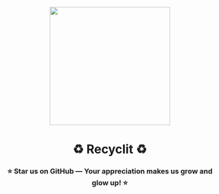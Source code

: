 <p align="center">
    <img src="https://user-images.githubusercontent.com/78247889/155840076-478137c7-2147-4957-9c16-5d84ed6e6e99.png" width="280" height="275">
</p>
<h1 align="center">♻️ Recyclit ♻️</h1>

<!-- <p align='center'>
<img src='http://ForTheBadge.com/images/badges/built-by-developers.svg'>&nbsp;<img src='http://ForTheBadge.com/images/badges/built-with-love.svg'>
</p> -->

<h3 align="center">⭐ Star us on GitHub — Your appreciation makes us grow and glow up! ⭐</h3>

<!-- ## The Problem it solves ☮️


## Challenges we ran into 🕊️

   
## How we built it!?🧠


## Cloning the Application in local 💻

Clone the project in localhost
```bash
git clone https://github.com/SairamNomula/Recyclit.git
```

The Application Runs on **localhost:3000**

## Technologies we used 🛠️
    * 
    * 
    * 
    * 
    * 

## Screenshots 📸

## Video -->
